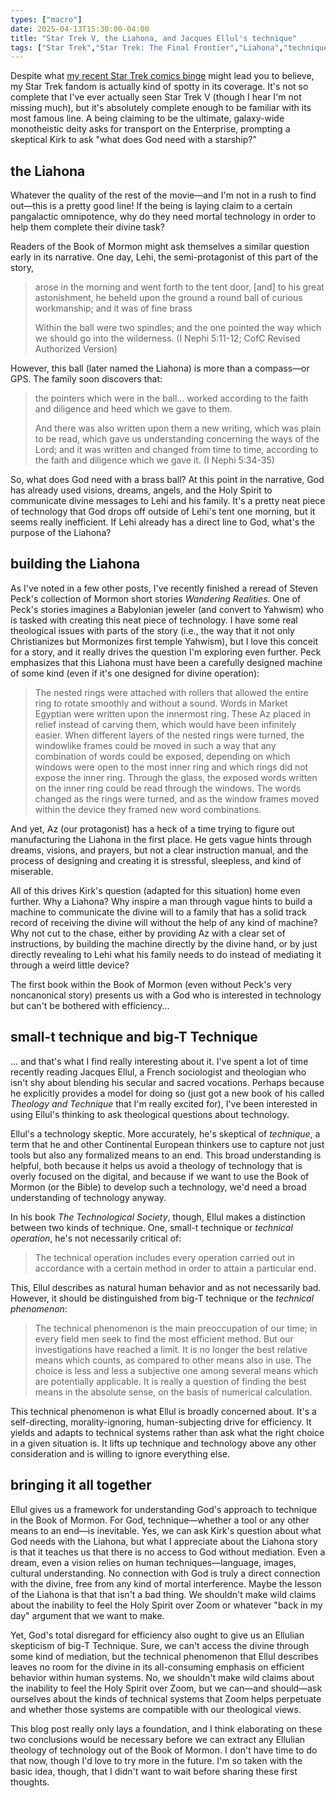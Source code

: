 ```yaml
---
types: ["macro"]
date: 2025-04-13T15:30:00-04:00
title: "Star Trek V, the Liahona, and Jacques Ellul's technique"
tags: ["Star Trek","Star Trek: The Final Frontier","Liahona","technique","technology","Jacques Ellul","Steven Peck","Book of Mormon","The Technological Society","Théologie et technique"]
---
```


Despite what [my recent Star Trek comics binge](/franchise/star-trek-idw/) might lead you to believe, my Star Trek fandom is actually kind of spotty in its coverage. It's not so complete that I've ever actually seen Star Trek V (though I hear I'm not missing much), but it's absolutely complete enough to be familiar with its most famous line. A being claiming to be the ultimate, galaxy-wide monotheistic deity asks for transport on the Enterprise, prompting a skeptical Kirk to ask "what does God need with a starship?"

## the Liahona

Whatever the quality of the rest of the movie—and I'm not in a rush to find out—this is a pretty good line! If the being is laying claim to a certain pangalactic omnipotence, why do they need mortal technology in order to help them complete their divine task?

Readers of the Book of Mormon might ask themselves a similar question early in its narrative. One day, Lehi, the semi-protagonist of this part of the story,

> arose in the morning and went forth to the tent door, [and] to his great astonishment, he beheld upon the ground a round ball of curious workmanship; and it was of fine brass
>
> Within the ball were two spindles; and the one pointed the way which we should go into the wilderness. (I Nephi 5:11-12; CofC Revised Authorized Version)

However, this ball (later named the Liahona) is more than a compass—or GPS. The family soon discovers that:

> the pointers which were in the ball... worked according to the faith and diligence and heed which we gave to them.
> 
> And there was also written upon them a new writing, which was plain to be read, which gave us understanding concerning the ways of the Lord; and it was written and changed from time to time, according to the faith and diligence which we gave it. (I Nephi 5:34-35)

So, what does God need with a brass ball? At this point in the narrative, God has already used visions, dreams, angels, and the Holy Spirit to communicate divine messages to Lehi and his family. It's a pretty neat piece of technology that God drops off outside of Lehi's tent one morning, but it seems really inefficient. If Lehi already has a direct line to God, what's the purpose of the Liahona?

## building the Liahona

As I've noted in a few other posts, I've recently finished a reread of Steven Peck's collection of Mormon short stories *Wandering Realities*. One of Peck's stories imagines a Babylonian jeweler (and convert to Yahwism) who is tasked with creating this neat piece of technology. I have some real theological issues with parts of the story (i.e., the way that it not only Christianizes but Mormonizes first temple Yahwism), but I love this conceit for a story, and it really drives the question I'm exploring even further. Peck emphasizes that this Liahona must have been a carefully designed machine of some kind (even if it's one designed for divine operation): 

> The nested rings were attached with rollers that allowed the entire ring to rotate smoothly and without a sound. Words in Market Egyptian were written upon the innermost ring. These Az placed in relief instead of carving them, which would have been infinitely easier. When different layers of the nested rings were turned, the windowlike frames could be moved in such a way that any combination of words could be exposed, depending on which windows were open to the most inner ring and which rings did not expose the inner ring. Through the glass, the exposed words written on the inner ring could be read through the windows. The words changed as the rings were turned, and as the window frames moved within the device they framed new word combinations.

And yet, Az (our protagonist) has a heck of a time trying to figure out manufacturing the Liahona in the first place. He gets vague hints through dreams, visions, and prayers, but not a clear instruction manual, and the process of designing and creating it is stressful, sleepless, and kind of miserable. 

All of this drives Kirk's question (adapted for this situation) home even further. Why a Liahona? Why inspire a man through vague hints to build a machine to communicate the divine will to a family that has a solid track record of receiving the divine will without the help of any kind of machine? Why not cut to the chase, either by providing Az with a clear set of instructions, by building the machine directly by the divine hand, or by just directly revealing to Lehi what his family needs to do instead of mediating it through a weird little device? 

The first book within the Book of Mormon (even without Peck's very noncanonical story) presents us with a God who is interested in technology but can't be bothered with efficiency...

## small-t technique and big-T Technique

... and that's what I find really interesting about it. I've spent a lot of time recently reading Jacques Ellul, a French sociologist and theologian who isn't shy about blending his secular and sacred vocations. Perhaps because he explicitly provides a model for doing so (just got a new book of his called *Theology and Technique* that I'm really excited for), I've been interested in using Ellul's thinking to ask theological questions about technology. 

Ellul's a technology skeptic. More accurately, he's skeptical of *technique*, a term that he and other Continental European thinkers use to capture not just tools but also any formalized means to an end. This broad understanding is helpful, both because it helps us avoid a theology of technology that is overly focused on the digital, and because if we want to use the Book of Mormon (or the Bible) to develop such a technology, we'd need a broad understanding of technology anyway.

In his book *The Technological Society*, though, Ellul makes a distinction between two kinds of technique. One, small-t technique or *technical operation*, he's not necessarily critical of:

> The technical operation includes every operation carried out in accordance with a certain method in order to attain a particular end.

This, Ellul describes as natural human behavior and as not necessarily bad. However, it should be distinguished from big-T technique or the *technical phenomenon*: 

> The technical phenomenon is the main preoccupation of our time; in every field men seek to find the most efficient method. But our investigations have reached a limit. It is no longer the best relative means which counts, as compared to other means also in use. The choice is less and less a subjective one among several means which are potentially applicable. It is really a question of finding the best means in the absolute sense, on the basis of numerical calculation.

This technical phenomenon is what Ellul is broadly concerned about. It's a self-directing, morality-ignoring, human-subjecting drive for efficiency. It yields and adapts to technical systems rather than ask what the right choice in a given situation is. It lifts up technique and technology above any other consideration and is willing to ignore everything else.

## bringing it all together

Ellul gives us a framework for understanding God's approach to technique in the Book of Mormon. For God, technique—whether a tool or any other means to an end—is inevitable. Yes, we can ask Kirk's question about what God needs with the Liahona, but what I appreciate about the Liahona story is that it teaches us that there is no access to God without mediation. Even a dream, even a vision relies on human techniques—language, images, cultural understanding. No connection with God is truly a direct connection with the divine, free from any kind of mortal interference. Maybe the lesson of the Liahona is that that isn't a bad thing. We shouldn't make wild claims about the inability to feel the Holy Spirit over Zoom or whatever "back in my day" argument that we want to make. 

Yet, God's total disregard for efficiency also ought to give us an Ellulian skepticism of big-T Technique. Sure, we can't access the divine through some kind of mediation, but the technical phenomenon that Ellul describes leaves no room for the divine in its all-consuming emphasis on efficient behavior within human systems. No, we shouldn't make wild claims about the inability to feel the Holy Spirit over Zoom, but we can—and should—ask ourselves about the kinds of technical systems that Zoom helps perpetuate and whether those systems are compatible with our theological views. 

This blog post really only lays a foundation, and I think elaborating on these two conclusions would be necessary before we can extract any Ellulian theology of technology out of the Book of Mormon. I don't have time to do that now, though I'd love to try more in the future. I'm so taken with the basic idea, though, that I didn't want to wait before sharing these first thoughts.